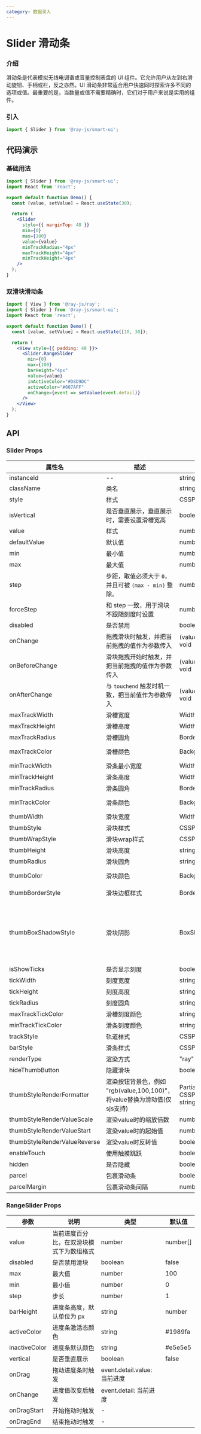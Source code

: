 ```yaml
---
category: 数据录入
---
```


# Slider 滑动条

### 介绍

滑动条是代表模拟无线电调谐或音量控制表盘的 UI 组件。它允许用户从左到右滑动旋钮、手柄或栏，反之亦然。UI 滑动条非常适合用户快速同时探索许多不同的选项或值。最重要的是，当数量或值不需要精确时，它们对于用户来说是实用的组件。

### 引入

```jsx
import { Slider } from '@ray-js/smart-ui';
```

## 代码演示

### 基础用法

```jsx
import { Slider } from '@ray-js/smart-ui';
import React from 'react';

export default function Demo() {
  const [value, setValue] = React.useState(30);

  return (
    <Slider
      style={{ marginTop: 48 }}
      min={0}
      max={100}
      value={value}
      minTrackRadius="4px"
      maxTrackHeight="4px"
      minTrackHeight="4px"
    />
  );
}
```

### 双滑块滑动条

```jsx
import { View } from '@ray-js/ray';
import { Slider } from '@ray-js/smart-ui';
import React from 'react';

export default function Demo() {
  const [value, setValue] = React.useState([10, 30]);

  return (
    <View style={{ padding: 48 }}>
      <Slider.RangeSlider
        min={0}
        max={100}
        barHeight="4px"
        value={value}
        inActiveColor="#D8D9DC"
        activeColor="#007AFF"
        onChange={event => setValue(event.detail)}
      />
    </View>
  );
}
```

## API

### Slider Props

<!-- prettier-ignore -->
|属性名|描述|类型|默认值|
|---|---|---|---|
instanceId|--|string|undefined|
className|类名|string|undefined|
style|样式|CSSProperties|undefined|
isVertical|是否垂直展示，垂直展示时，需要设置滑槽宽高|boolean|false|
value|样式|number|undefined|
defaultValue|默认值|number|0|
min|最小值|number|0|
max|最大值|number|100|
step|步距，取值必须大于 `0`，并且可被 `(max - min)` 整除。|number|1|
forceStep|和 step 一致，用于滑块不跟随刻度时设置|number|1|
disabled|是否禁用|boolean|false|
onChange|拖拽滑块时触发，并把当前拖拽的值作为参数传入|(value: number) => void|undefined|
onBeforeChange|滑块拖拽开始时触发，并把当前拖拽的值作为参数传入|(value: number) => void|undefined|
onAfterChange|与 `touchend` 触发时机一致，把当前值作为参数传入|(value: number) => void|undefined|
maxTrackWidth|滑槽宽度|Width<string | number>|'100%'|
maxTrackHeight|滑槽高度|Width<string | number>|'4px'|
maxTrackRadius|滑槽圆角|BorderRadius<string | number>|'4px'|
maxTrackColor|滑槽颜色|Background<0 | (string & {})>|'#d8d8d8'|
minTrackWidth|滑条最小宽度|Width<string | number>|'28px'|
minTrackHeight|滑条高度|Width<string | number>|'4px'|
minTrackRadius|滑条圆角|BorderRadius<string | number>|'inherit'|
minTrackColor|滑条颜色|Background<0 | (string & {})>|'#158CFB'|
thumbWidth|滑块宽度|Width<string | number>|'28px'|
thumbStyle|滑块样式|CSSProperties|null|
thumbWrapStyle|滑块wrap样式|CSSProperties|null|
thumbHeight|滑块高度|string | number|'28px'|
thumbRadius|滑块圆角|string | number|'28px'|
thumbColor|滑块颜色|Background<0 | (string & {})>|'#ffffff'|
thumbBorderStyle|滑块边框样式|BorderStyle|'0px solid #ffffff'|
thumbBoxShadowStyle|滑块阴影|BoxShadow|'0px 0.5px 4px rgba(0, 0, 0, 0.12), 0px 6px 13px rgba(0, 0, 0, 0.12)'|
isShowTicks|是否显示刻度|boolean|false|
tickWidth|刻度宽度|string|'4px'|
tickHeight|刻度高度|string|'12px'|
tickRadius|刻度圆角|string|'4px'|
maxTrackTickColor|滑槽刻度颜色|string|'#158CFB'|
minTrackTickColor|滑条刻度颜色|string|'#ffffff'|
trackStyle|轨道样式|CSSProperties|undefined|
barStyle|滑条样式|CSSProperties|undefined|
renderType|渲染方式|"ray" | "sjs"|'sjs'|
hideThumbButton|隐藏滑块|boolean|null|
thumbStyleRenderFormatter|渲染按钮背景色，例如 "rgb(value,100,100)"，将value替换为滑动值(仅sjs支持)|Partial<Record<keyof CSSProperties, string>>|null|
thumbStyleRenderValueScale|渲染value时的缩放倍数|number|1|
thumbStyleRenderValueStart|渲染value时的起始值|number|0|
thumbStyleRenderValueReverse|渲染value时反转值|boolean|false|
enableTouch|使用触摸跳跃|boolean|true|
hidden|是否隐藏|boolean|false|
parcel|包裹滑动条|boolean|false|
parcelMargin|包裹滑动条间隔|number|0|

### RangeSlider Props

<!-- prettier-ignore -->
|参数|说明|类型|默认值|
|---|---|---|---|
value|当前进度百分比，在双滑块模式下为数组格式|number | number[]|0|
disabled|是否禁用滑块|boolean|false|
max|最大值|number|100|
min|最小值|number|0|
step|步长|number|1|
barHeight|进度条高度，默认单位为 px|string | number|2px|
activeColor|进度条激活态颜色|string|#1989fa|
inactiveColor|进度条默认颜色|string|#e5e5e5|
vertical|是否垂直展示|boolean|false|
onDrag|拖动进度条时触发|event.detail.value: 当前进度|
onChange|进度值改变后触发|event.detail: 当前进度|
onDragStart|开始拖动时触发|-|
onDragEnd|结束拖动时触发|-|
